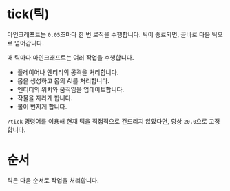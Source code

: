 # tick(틱)

마인크래프트는 `0.05`초마다 한 번 로직을 수행합니다.
틱이 종료되면, 곧바로 다음 틱으로 넘어갑니다.

매 틱마다 마인크래프트는 여러 작업을 수행합니다.
- 플레이어나 엔티티의 공격을 처리합니다.
- 몹을 생성하고 몹의 AI를 처리합니다.
- 엔티티의 위치와 움직임을 업데이트합니다.
- 작물을 자라게 합니다.
- 불이 번지게 합니다.

`/tick` 명령어를 이용해 현재 틱을 직접적으로 건드리지 않았다면, 항상 `20.0`으로 고정합니다.

# 순서
틱은 다음 순서로 작업을 처리합니다.
